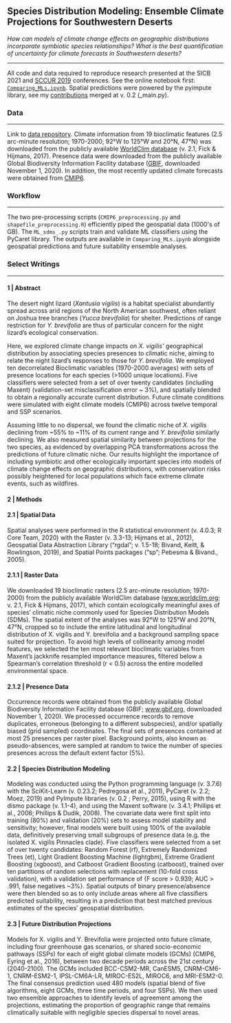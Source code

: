 ## Species Distribution Modeling: Ensemble Climate Projections for Southwestern Deserts

*How can models of climate change effects on geographic distributions incorporate symbiotic species relationships? What is the best quantification of uncertainty for climate forecasts in Southwestern deserts?*

---

All code and data required to reproduce research presented at the SICB 2021 and [SCCUR 2019](https://drive.google.com/drive/u/0/folders/15nZUMuGLiINuhSuP6DJ6hg27YKZxeC9A) conferences. See the online notebook first: [`Comparing_MLs.ipynb`](https://nbviewer.jupyter.org/github/daniel-furman/ensemble-climate-projections/blob/main/Comparing_MLs.ipynb). Spatial predictions were powered by the pyimpute library, see my [contributions](https://github.com/perrygeo/pyimpute/pull/21) merged at v. 0.2 (_main.py). 


### Data

---
Link to [data repository](https://github.com/daniel-furman/xantusia-data). Climate information from 19 bioclimatic features (2.5 arc-minute resolution; 1970-2000; 92°W to 125°W and 20°N, 47°N) was downloaded from the publicly available [WorldClim database](www.worldclim.org) (v. 2.1, Fick & Hijmans, 2017). Presence data were downloaded from the publicly available Global Biodiversity Information Facility database ([GBIF](www.gbif.org), downloaded November 1, 2020). In addition, the most recently updated climate forecasts were obtained from [CMIP6](https://www.worldclim.org/data/cmip6/cmip6_clim2.5m.html).  

### Workflow

---

The two pre-processing scripts (`CMIP6_preprocessing.py` and `shapefile_preprocessing.R`) efficiently piped the geospatial data (1000's of GB). The `ML_sdms_.py` scripts train and validate ML classifiers using the PyCaret library. The outputs are available in `Comparing_MLs.ipynb` alongside geospatial predictions and future suitability ensemble analyses.


### Select Writings

---

#### 1 | Abstract
The desert night lizard (*Xantusia vigilis*) is a habitat specialist abundantly spread across arid regions of the North American southwest, often reliant on Joshua tree branches (*Yucca brevifolia*) for shelter. Predictions of range restriction for *Y. brevifolia* are thus of particular concern for the night lizard’s ecological conservation. 

Here, we explored climate change impacts on *X. vigilis’* geographical distribution by associating species presences to climatic niche, aiming to relate the night lizard’s responses to those for *Y. brevifolia*. We employed ten decorrelated Bioclimatic variables (1970-2000 averages) with sets of presence locations for each species (>1000 unique locations). Five classifiers were selected from a set of over twenty candidates (including Maxent) (validation-set misclassification error ~ 3%), and spatially blended to obtain a regionally accurate current distribution. Future climate conditions were simulated with eight climate models (CMIP6) across twelve temporal and SSP scenarios. 

Assuming little to no dispersal, we found the climatic niche of *X. vigilis* declining from ~55% to ~11% of its current range and *Y. brevifolia* similarly declining. We also measured spatial similarity between projections for the two species, as evidenced by overlapping PCA transformations across the predictions of future climatic niche. Our results highlight the importance of including symbiotic and other ecologically important species into models of climate change effects on geographic distributions, with conservation risks possibly heightened for local populations which face extreme climate events, such as wildfires.

#### 2 | Methods

#### 2.1 | Spatial Data 
Spatial analyses were performed in the R statistical environment (v. 4.0.3; R Core Team, 2020) with the Raster (v. 3.3-13; Hijmans et al., 2012), Geospatial Data Abstraction Library (“rgdal”; v. 1.5-18; Bivand, Keitt, & Rowlingson, 2019), and Spatial Points packages (“sp”; Pebesma & Bivand., 2005). 
				
#### 2.1.1 | Raster Data
We downloaded 19 bioclimatic rasters (2.5 arc-minute resolution; 1970-2000) from the publicly available WorldClim database (www.worldclim.org; v. 2.1, Fick & Hijmans, 2017), which contain ecologically meaningful axes of species’ climatic niche commonly used for Species Distribution Models (SDMs). The spatial extent of the analyses was 92°W to 125°W and 20°N, 47°N, cropped so to include the entire latitudinal and longitudinal distribution of X. vigilis and Y. brevifolia and a background sampling space suited for projection. To avoid high levels of collinearity among model features, we selected the ten most relevant bioclimatic variables from Maxent’s jackknife resampled importance measures, filtered below a Spearman’s correlation threshold (r < 0.5) across the entire modelled environmental space. 

#### 2.1.2 | Presence Data
Occurrence records were obtained from the publicly available Global Biodiversity Information Facility database (GBIF; www.gbif.org, downloaded November 1, 2020). We processed occurrence records to remove duplicates, erroneous (belonging to a different subspecies), and/or spatially biased (grid sampled) coordinates. The final sets of presences contained at most 25 presences per raster pixel. Background points, also known as pseudo-absences, were sampled at random to twice the number of species presences across the default extent factor (5%).

#### 2.2 | Species Distribution Modeling
Modeling was conducted using the Python programming language (v. 3.7.6) with the SciKit-Learn (v. 0.23.2;  Pedregosa et al., 2011), PyCaret (v. 2.2; Moez, 2019) and PyImpute libraries (v. 0.2 ; Perry, 2015), using R with the dismo package (v. 1.1-4), and using the Maxent software (v. 3.4.1; Phillips et al., 2006; Phillips & Dudik, 2008). The covariate data were first split into training (80%) and validation (20%) sets to assess model stability and sensitivity; however, final models were built using 100% of the available data, definitively preserving small subgroups of presence data (e.g. the isolated X. vigilis Pinnacles clade). Five classifiers were selected from a set of over twenty candidates: Random Forest (rf), Extremely Randomized Trees (et), Light Gradient Boosting Machine (lightgbm), Extreme Gradient Boosting (xgboost), and Catboost Gradient Boosting (catboost), trained over ten partitions of random selections with replacement (10-fold cross validation), with a validation set performance of {F score > 0.939; AUC > .991, false negatives ~3%}. Spatial outputs of binary presence/absence were then blended so as to only include areas where all five classifiers predicted suitability, resulting in a prediction that best matched previous estimates of the species’ geospatial distribution.

#### 2.3 | Future Distribution Projections
Models for X. vigilis and Y. Brevifolia were projected onto future climate, including four greenhouse gas scenarios, or shared socio-economic pathways (SSPs) for each of eight global climate models (GCMs) (CMIP6, Eyring et al., 2016), between two decade periods across the 21st century (2040-2100). The GCMs included BCC-CSM2-MR, CanESM5, CNRM-CM6-1, CNRM-ESM2-1, IPSL-CM6A-LR, MIROC-ES2L, MIROC6, and MRI-ESM2-0. The final consensus prediction used 480 models (spatial blend of five algorithms, eight GCMs, three time periods, and four SSPs). We then used two ensemble approaches to identify levels of agreement among the projections, estimating the proportion of geographic range that remains climatically suitable with negligible species dispersal to novel areas. 
